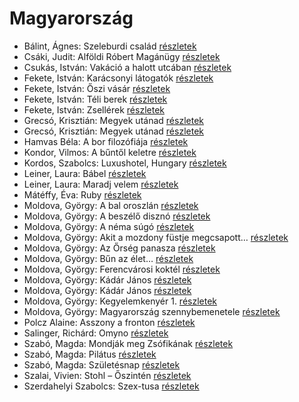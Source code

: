 # Magyarország

- Bálint, Ágnes: Szeleburdi család [részletek](_details/%7Bopf.creator%7D.md#id_161)
- Csáki, Judit: Alföldi Róbert Magánügy [részletek](_details/%7Bopf.creator%7D.md#id_961)
- Csukás, István: Vakáció a halott utcában [részletek](_details/%7Bopf.creator%7D.md#id_1412)
- Fekete, István: Karácsonyi látogatók [részletek](_details/%7Bopf.creator%7D.md#id_731)
- Fekete, István: Őszi vásár [részletek](_details/%7Bopf.creator%7D.md#id_736)
- Fekete, István: Téli berek [részletek](_details/%7Bopf.creator%7D.md#id_267)
- Fekete, István: Zsellérek [részletek](_details/%7Bopf.creator%7D.md#id_741)
- Grecsó, Krisztián: Megyek utánad [részletek](_details/%7Bopf.creator%7D.md#id_1230)
- Grecsó, Krisztián: Megyek utánad [részletek](_details/%7Bopf.creator%7D.md#id_990)
- Hamvas Béla: A bor filozófiája [részletek](_details/%7Bopf.creator%7D.md#id_776)
- Kondor, Vilmos: A bűntől keletre [részletek](_details/%7Bopf.creator%7D.md#id_980)
- Kordos, Szabolcs: Luxushotel, Hungary [részletek](_details/%7Bopf.creator%7D.md#id_159)
- Leiner, Laura: Bábel [részletek](_details/%7Bopf.creator%7D.md#id_644)
- Leiner, Laura: Maradj velem [részletek](_details/%7Bopf.creator%7D.md#id_1477)
- Mátéffy, Éva: Ruby [részletek](_details/%7Bopf.creator%7D.md#id_606)
- Moldova, György: A bal oroszlán [részletek](_details/%7Bopf.creator%7D.md#id_939)
- Moldova, György: A beszélő disznó [részletek](_details/%7Bopf.creator%7D.md#id_1382)
- Moldova, György: A néma súgó [részletek](_details/%7Bopf.creator%7D.md#id_1384)
- Moldova, György: Akit a mozdony füstje megcsapott… [részletek](_details/%7Bopf.creator%7D.md#id_1377)
- Moldova, György: Az Őrség panasza [részletek](_details/%7Bopf.creator%7D.md#id_403)
- Moldova, György: Bűn az élet… [részletek](_details/%7Bopf.creator%7D.md#id_1369)
- Moldova, György: Ferencvárosi koktél [részletek](_details/%7Bopf.creator%7D.md#id_1379)
- Moldova, György: Kádár János [részletek](_details/%7Bopf.creator%7D.md#id_1407)
- Moldova, György: Kádár János [részletek](_details/%7Bopf.creator%7D.md#id_370)
- Moldova, György: Kegyelemkenyér 1. [részletek](_details/%7Bopf.creator%7D.md#id_1399)
- Moldova, György: Magyarország szennybemenetele [részletek](_details/%7Bopf.creator%7D.md#id_1392)
- Polcz Alaine: Asszony a fronton [részletek](_details/%7Bopf.creator%7D.md#id_1443)
- Salinger, Richárd: Omyno [részletek](_details/%7Bopf.creator%7D.md#id_522)
- Szabó, Magda: Mondják meg Zsófikának [részletek](_details/%7Bopf.creator%7D.md#id_1346)
- Szabó, Magda: Pilátus [részletek](_details/%7Bopf.creator%7D.md#id_1351)
- Szabó, Magda: Születésnap [részletek](_details/%7Bopf.creator%7D.md#id_1337)
- Szalai, Vivien: Stohl – Őszintén [részletek](_details/%7Bopf.creator%7D.md#id_407)
- Szerdahelyi Szabolcs: Szex-tusa [részletek](_details/%7Bopf.creator%7D.md#id_903)